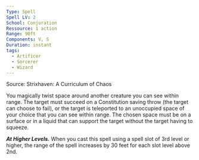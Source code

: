 ```yaml
---
Type: Spell
Spell LV: 2
School: Conjuration
Ressource: 1 action
Range: 90ft
Components: V, S
Duration: instant
tags:
  - Artificer
  - Sorcerer
  - Wizard
---
```

Source: Strixhaven: A Curriculum of Chaos

You magically twist space around another creature you can see within range. The target must succeed on a Constitution saving throw (the target can choose to fail), or the target is teleported to an unoccupied space of your choice that you can see within range. The chosen space must be on a surface or in a liquid that can support the target without the target having to squeeze.

**_At Higher Levels._** When you cast this spell using a spell slot of 3rd level or higher, the range of the spell increases by 30 feet for each slot level above 2nd.